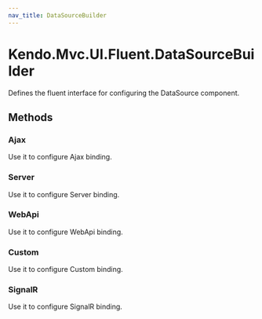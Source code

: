 ```yaml
---
nav_title: DataSourceBuilder
---
```


# Kendo.Mvc.UI.Fluent.DataSourceBuilder
Defines the fluent interface for configuring the DataSource component.




## Methods


### Ajax
Use it to configure Ajax binding.





### Server
Use it to configure Server binding.





### WebApi
Use it to configure WebApi binding.





### Custom
Use it to configure Custom binding.





### SignalR
Use it to configure SignalR binding.






